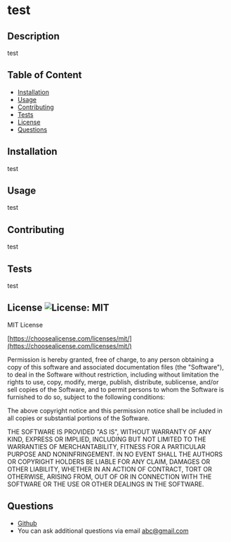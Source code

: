 # test


## Description
test


## Table of Content
 - [Installation](#installation)
 - [Usage](#usage)
 - [Contributing](#contributing)
 - [Tests](#tests)
 - [License](#license)
 - [Questions](#questions)


## Installation
test


## Usage
test


## Contributing
test


## Tests
test


## License ![License: MIT](https://img.shields.io/badge/License-MIT-yellow.svg)
MIT License

[https://choosealicense.com/licenses/mit/](https://choosealicense.com/licenses/mit/)

Permission is hereby granted, free of charge, to any person obtaining a copy
of this software and associated documentation files (the "Software"), to deal
in the Software without restriction, including without limitation the rights
to use, copy, modify, merge, publish, distribute, sublicense, and/or sell
copies of the Software, and to permit persons to whom the Software is
furnished to do so, subject to the following conditions:

The above copyright notice and this permission notice shall be included in all
copies or substantial portions of the Software.

THE SOFTWARE IS PROVIDED "AS IS", WITHOUT WARRANTY OF ANY KIND, EXPRESS OR
IMPLIED, INCLUDING BUT NOT LIMITED TO THE WARRANTIES OF MERCHANTABILITY,
FITNESS FOR A PARTICULAR PURPOSE AND NONINFRINGEMENT. IN NO EVENT SHALL THE
AUTHORS OR COPYRIGHT HOLDERS BE LIABLE FOR ANY CLAIM, DAMAGES OR OTHER
LIABILITY, WHETHER IN AN ACTION OF CONTRACT, TORT OR OTHERWISE, ARISING FROM,
OUT OF OR IN CONNECTION WITH THE SOFTWARE OR THE USE OR OTHER DEALINGS IN THE
SOFTWARE.


## Questions
 - [Github](https://www.github.com/BranBao1995)
 - You can ask additional questions via email [abc@gmail.com](abc@gmail.com)
